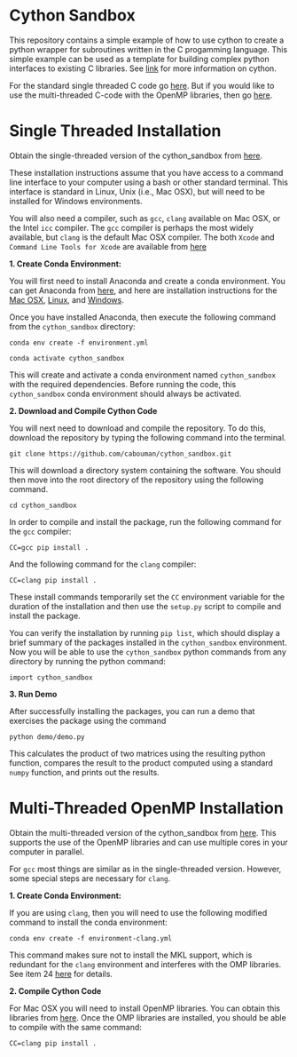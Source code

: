 # Cython Sandbox

This repository contains a simple example of how to use cython to create a python wrapper for subroutines written in the C progamming language.
This simple example can be used as a template for building complex python interfaces to existing C libraries.
See [link](https://suzyahyah.github.io/cython/programming/2018/12/01/Gotchas-in-Cython.html) for more information on cython.

For the standard single threaded C code go [here](https://github.com/cabouman/cython_sandbox).
But if you would like to use the multi-threaded C-code with the OpenMP libraries, then go [here](https://github.com/cabouman/cython_sandbox/tree/openmp).

# Single Threaded Installation

Obtain the single-threaded version of the cython_sandbox from [here](https://github.com/cabouman/cython_sandbox).

These installation instructions assume that you have access to a command line interface to your computer 
using a bash or other standard terminal.
This interface is standard in Linux, Unix (i.e., Mac OSX), but will need to be installed for Windows environments.

You will also need a compiler, such as ``gcc``, ``clang`` available on Mac OSX, or the Intel ``icc`` compiler.
The ``gcc`` compiler is perhaps the most widely available, but ``clang`` is the default Mac OSX compiler.
The both ``Xcode`` and ``Command Line Tools for Xcode`` are available from [here](https://developer.apple.com/download/more/)

**1. Create Conda Environment:**

You will first need to install Anaconda and create a conda environment.
You can get Anaconda from [here](https://www.anaconda.com/products/individual), and here are installation instructions for the
[Mac OSX](https://problemsolvingwithpython.com/01-Orientation/01.04-Installing-Anaconda-on-MacOS/), 
[Linux](https://problemsolvingwithpython.com/01-Orientation/01.05-Installing-Anaconda-on-Linux/), and 
[Windows](https://problemsolvingwithpython.com/01-Orientation/01.03-Installing-Anaconda-on-Windows/).

Once you have installed Anaconda, then execute the following command from the ``cython_sandbox`` directory:

``conda env create -f environment.yml``

``conda activate cython_sandbox``

This will create and activate a conda environment named ``cython_sandbox`` with the required dependencies.
Before running the code, this ``cython_sandbox`` conda environment should always be activated.

**2. Download and Compile Cython Code**

You will next need to download and compile the repository.
To do this, download the repository by typing the following command into the terminal.

``git clone https://github.com/cabouman/cython_sandbox.git``

This will download a directory system containing the software.
You should then move into the root directory of the repository using the following command.

``cd cython_sandbox``

In order to compile and install the package, run the following command for the ``gcc`` compiler:

``CC=gcc pip install .``

And the following command for the ``clang`` compiler:

``CC=clang pip install .``

These install commands temporarily set the ``CC`` environment variable for the duration of the installation 
and then use the ``setup.py`` script to compile and install the package.

You can verify the installation by running ``pip list``, which should display a brief summary of the packages installed in the ``cython_sandbox`` environment.
Now you will be able to use the ``cython_sandbox`` python commands from any directory by running the python command:

``import cython_sandbox``

**3. Run Demo**

After successfully installing the packages, you can run a demo that exercises the package using the command

``python demo/demo.py``

This calculates the product of two matrices using the resulting python function, 
compares the result to the product computed using a standard ``numpy`` function, and prints out the results.


# Multi-Threaded OpenMP Installation

Obtain the multi-threaded version of the cython_sandbox from [here](https://github.com/cabouman/cython_sandbox/tree/openmp).
This supports the use of the OpenMP libraries and can use multiple cores in your computer in parallel.

For ``gcc`` most things are similar as in the single-threaded version.
However, some special steps are necessary for ``clang``.

**1. Create Conda Environment:**

If you are using ``clang``, then you will need to use the following modified command to install the conda environment:

``conda env create -f environment-clang.yml``

This command makes sure not to install the MKL support, which is redundant for the ``clang`` environment and interferes with the OMP libraries.
See item 24 [here](https://stackoverflow.com/questions/53014306/error-15-initializing-libiomp5-dylib-but-found-libiomp5-dylib-already-initial) for details.


**2. Compile Cython Code**

For Mac OSX you will need to install OpenMP libraries.
You can obtain this libraries from [here](https://mac.r-project.org/openmp/).
Once the OMP libraries are installed, you should be able to compile with the same command:

``CC=clang pip install .``

